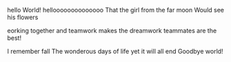 hello World!
helloooooooooooooo
That the girl from the far moon
Would see his flowers




eorking together
and teamwork makes the dreamwork
teammates are the best!


I remember fall
The wonderous days of life
yet it will all end
Goodbye world!
